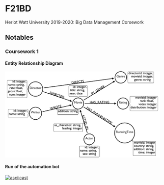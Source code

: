 # F21BD
Heriot Watt University 2019-2020: Big Data Management Corsework

## Notables

### Coursework 1

#### Entity Relationship Diagram
![ERD](coursework_1/ERD.jpg)

#### Run of the automation bot
[![asciicast](https://asciinema.org/a/305872.svg)](https://asciinema.org/a/305872)
